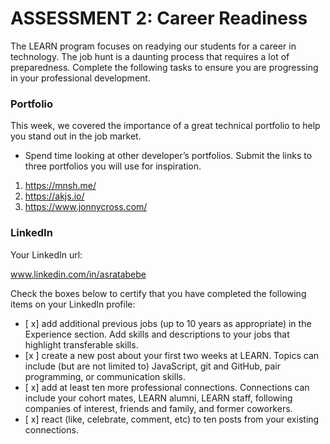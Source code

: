 # ASSESSMENT 2: Career Readiness

The LEARN program focuses on readying our students for a career in technology. The job hunt is a daunting process that requires a lot of preparedness. Complete the following tasks to ensure you are progressing in your professional development.

### Portfolio

This week, we covered the importance of a great technical portfolio to help you stand out in the job market.

- Spend time looking at other developer’s portfolios. Submit the links to three portfolios you will use for inspiration.

1. https://mnsh.me/
2. https://akjs.io/
3. https://www.jonnycross.com/

### LinkedIn

Your LinkedIn url: 

www.linkedin.com/in/asratabebe

Check the boxes below to certify that you have completed the following items on your LinkedIn profile:

- [ x] add additional previous jobs (up to 10 years as appropriate) in the Experience section. Add skills and descriptions to your jobs that highlight transferable skills.
- [x ] create a new post about your first two weeks at LEARN. Topics can include (but are not limited to) JavaScript, git and GitHub, pair programming, or communication skills.
- [ x] add at least ten more professional connections. Connections can include your cohort mates, LEARN alumni, LEARN staff, following companies of interest, friends and family, and former coworkers.
- [ x] react (like, celebrate, comment, etc) to ten posts from your existing connections.
